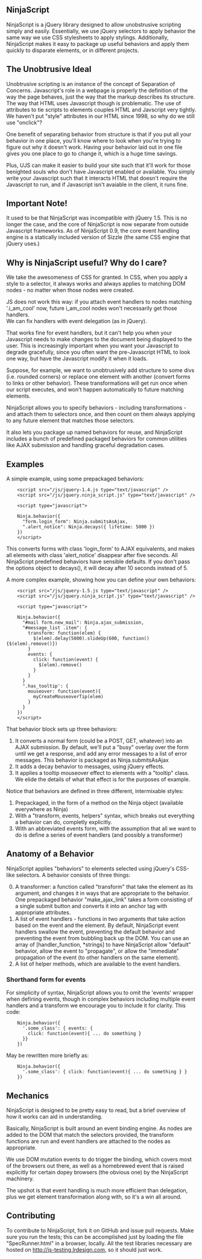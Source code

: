 ## NinjaScript
NinjaScript is a jQuery library designed to allow unobstrusive scripting simply
and easily.  Essentially, we use jQuery selectors to apply behavior the same
way we use CSS stylesheets to apply stylings.  Additionally, NinjaScript makes
it easy to package up useful behaviors and apply them quickly to disparate
elements, or in different projects.

## The Unobtrusive Ideal
Unobtrusive scripting is an instance of the concept of Separation
of Concerns.  Javascript's role in a webpage is properly the definition of the 
way the page behaves, just the way that the markup describes its structure.  
The way that HTML uses Javascript though is problematic.  The use of attributes 
to tie scripts to elements couples HTML and Javscript very tightly.  We haven't 
put "style" attributes in our HTML since 1998, so why do we still use 
"onclick"?

One benefit of separating behavior from structure is that if you put all your 
behavior in one place, you'll know where to look when you're trying to figure 
out why it doesn't work.  Having your behavior laid out in one file gives you 
one place to go to change it, which is a huge time savings.

Plus, UJS can make it easier to build your site such that it'll work for those 
benighted souls who don't have Javascript enabled or available.  You simply 
write your Javascript such that it interacts HTML that doesn't require the 
Javascript to run, and if Javascript isn't avaiable in the client, it runs 
fine.

## Important Note!

It used to be that NinjaScript was incompatible with jQuery 1.5.  This is no 
longer the case, and the core of NinjaScript is now separate from outside 
Javascript frameworks.  As of NinjaScript 0.9, the core event handling engine 
is a statically included version of Sizzle (the same CSS engine that jQuery 
uses.)

## Why is NinjaScript useful?   Why do I care?

We take the awesomeness of CSS for granted.  In CSS, when you apply a style to
a selector, it always works and always applies to matching DOM nodes - no
matter when those nodes were created.

JS does not work this way: if you attach event handlers to nodes matching 
'.i_am_cool' now, future i_am_cool nodes won't necessarily get those handlers.  
We can fix handlers with event delegation (as in jQuery).

That works fine for event handlers, but it can't help you when your Javascript 
needs to make changes to the document being displayed to the user.  This is 
increasingly important when you want your Javascript to degrade gracefully, 
since you often want the pre-Javascript HTML to look one way, but have the 
Javascript modify it when it loads.

Suppose, for example, we want to unobtrusively add structure to some divs (i.e.
rounded corners) or replace one element with another (convert forms to links or
other behavior).  These transformations will get run once when our script
executes, and won't happen automatically to future matching elements.

NinjaScript allows you to specify behaviors - including transformations - and
attach them to selectors once, and then count on them always applying to any
future element that matches those selectors.

It also lets you package up named behaviors for reuse, and NinjaScript includes
a bunch of predefined packaged behaviors for common utilities like AJAX
submission and handling graceful degradation cases.

## Examples

A simple example, using some prepackaged behaviors:

        <script src="/js/jquery-1.4.js type="text/javascript" />
        <script src="/js/jquery.ninja_script.js" type="text/javascript" />

        <script type="javascript">

        Ninja.behavior({
          "form.login_form": Ninja.submitsAsAjax,
          ".alert_notice": Ninja.decays({ lifetime: 5000 })
        })
        </script>

This converts forms with class 'login_form' to AJAX equivalents, and makes all
elements with class 'alert_notice' disappear after five seconds.  All
NinjaScript predefined behaviors have sensible defaults.  If you don't pass the
options object to decays(), it will decay after 10 seconds instead of 5.

A more complex example, showing how you can define your own behaviors:

        <script src="/js/jquery-1.5.js type="text/javascript" />
        <script src="/js/jquery.ninja_script.js" type="text/javascript" />

        <script type="javascript">

        Ninja.behavior({
          "#mail form.new_mail": Ninja.ajax_submission,
          "#message_list .item": {
            transform: function(elem) {
              $(elem).delay(5000).slideUp(600, function(){$(elem).remove()})
            }
            events: {
              click: function(event) {
                $(elem).remove()
              }
            }
          }
          ".has_tooltip': {
            mouseover: function(event){
              myCreateMouseoverTip(elem)
            }
          }
        })
        </script>

That behavior block sets up three behaviors:

1. It converts a normal form (could be a POST, GET, whatever) into an AJAX submission.  By default, we'll put a "busy" overlay over the form until we get a response, and add any error messages to a list of error messages.  This behavior is packaged as Ninja.submitsAsAjax
1. It adds a decay behavior to messages, using jQuery effects.
1. It applies a tooltip mouseover effect to elements with a "tooltip" class.  We elide the details of what that effect is for the purposes of example.

Notice that behaviors are defined in three different, intermixable styles:

1. Prepackaged, in the form of a method on the Ninja object (available everywhere as Ninja)
1. With a "transform, events, helpers" syntax, which breaks out everything a behavior can do, completly explicitly.
1. With an abbreviated events form, with the assumption that all we want to do is define a series of event handlers (and possibly a transformer)

## Anatomy of a Behavior

NinjaScript applies "behaviors" to elements selected using jQuery's CSS-like 
selectors.  A behavior consists of three things:

0. A transformer: a function called "transform" that take the element as its 
argument, and changes it in ways that are appropriate to the behavior.  One 
prepackaged behavior "make_ajax_link" takes a form consisting of a single 
submit button and converts it into an anchor tag with appropriate attributes.
0. A list of event handlers - functions in two arguments that take action based 
on the event and the element.  By default, NinjaScript event handlers swallow 
the event, preventing the default behavior and preventing the event from 
bubbling back up the DOM.  You can use an array of [handler_function, *strings] 
to have NinjaScript allow "default" behavior, allow the event to "propagate", 
or allow the "immediate" propagation of the event (to other handlers on the 
same element).
0. A list of helper methods, which are available to the event handlers.

### Shorthand form for events

For simplicity of syntax,  NinjaScript allows you to omit the 'events' wrapper when defining events, though in complex behaviors including multiple event handlers and a transform we encourage you to include it for clarity.   This code:

        Ninja.behavior({
          '.some_class': { events: {
            click: function(event){ ... do something }
          }}
        })

May be rewritten more briefly as:

        Ninja.behavior({
          '.some_class': { click: function(event){ ... do something } }
        })

## Mechanics

NinjaScript is designed to be pretty easy to read, but a brief overview of how 
it works can aid in understanding.

Basically, NinjaScript is built around an event binding engine.  As nodes are 
added to the DOM that match the selectors provided, the transform functions are 
run and event handlers are attached to the nodes as appropriate.

We use DOM mutation events to do trigger the binding, which covers most of the 
browsers out there, as well as a homebrewed event that is raised explicitly for 
certain dopey browsers (the obvious one) by the NinjaScript machinery.

The upshot is that event handling is much more efficient than delegation, plus 
we get element transformation along with, so it's a win all around.

## Contributing

To contribute to NinjaScript, fork it on GitHub and issue pull requests.   Make 
sure you run the tests; this can be accomplished just by loading the file 
"SpecRunner.html" in a browser, locally.  All the test libraries necessary are 
hosted on http://js-testing.lrdesign.com, so it should just work.
